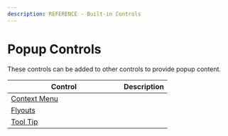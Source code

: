 ```yaml
---
description: REFERENCE - Built-in Controls
---
```


# Popup Controls

These controls can be added to other controls to provide popup content.

<table><thead><tr><th width="238">Control</th><th>Description</th></tr></thead><tbody><tr><td><a href="contextmenu">Context Menu</a></td><td></td></tr><tr><td><a href="flyouts">Flyouts</a></td><td></td></tr><tr><td><a href="tooltip">Tool Tip</a></td><td></td></tr></tbody></table>


